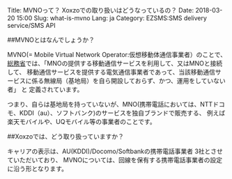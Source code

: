 Title: MVNOって？ Xoxzoでの取り扱いはどうなっているの？
Date: 2018-03-20 15:00
Slug: what-is-mvno
Lang: ja
Category: EZSMS:SMS delivery service/SMS API

##MVNOとはなんでしょうか？

MVNO(= Mobile Virtual Network Operator:仮想移動体通信事業者）のことで、
[総務省](https://www.soumu.go.jp/)では、「MNOの提供する移動通信サービスを利用して、又はMNOと接続して、
移動通信サービスを提供する電気通信事業者であって、当該移動通信サービスに係る無線局（基地局）を自ら開設しておらず、かつ、運用をしていない者」 と
定義されています。

つまり、自らは基地局を持っていないが、MNO(携帯電話においては、NTTドコモ、KDDI（au）、ソフトバンク)のサービスを独自ブランドで販売する、
例えば楽天モバイルや、UQモバイル等の事業者のことです。

##Xoxzoでは、どう取り扱っていますか？

キャリアの表示は、AU(KDDI)/Docomo/Softbankの携帯電話事業者 3社とさせていただいており、
MVNOについては、回線を保有する携帯電話事業者の設定に沿う形となります。
